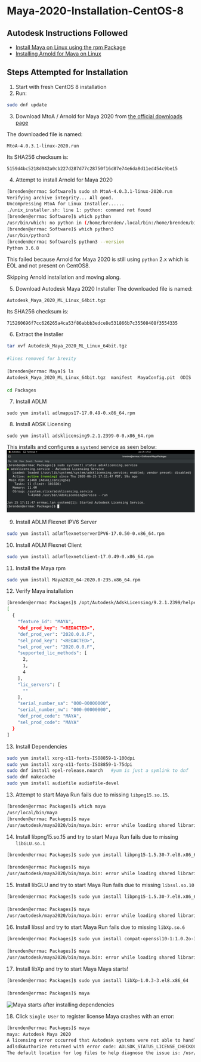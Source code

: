 # Maya-2020-Installation-CentOS-8

## Autodesk Instructions Followed
- [Install Maya on Linux using the rpm Package](https://knowledge.autodesk.com/support/maya/troubleshooting/caas/CloudHelp/cloudhelp/2020/ENU/Installation-Maya/files/GUID-E7E054E1-0E32-4B3C-88F9-BF820EB45BE5-htm.html)
- [Installing Arnold for Maya on Linux](https://docs.arnoldrenderer.com/display/A5AFMUG/Installing+Arnold+for+Maya+on+Linux)

## Steps Attempted for Installation
1. Start with fresh CentOS 8 installation
2. Run:
```bash
sudo dnf update
```
3. Download MtoA / Arnold for Maya 2020 from [the official downloads page](https://www.arnoldrenderer.com/arnold/download/)

The downloaded file is named: 
```
MtoA-4.0.3.1-linux-2020.run
```

Its SHA256 checksum is:
```
5159d4bc5218d042a0cb227d287d77c28750f16d87e74e6da8d11ed454c9be15
```
4. Attempt to install Arnold for Maya 2020
```bash
[brenden@errmac Software]$ sudo sh MtoA-4.0.3.1-linux-2020.run 
Verifying archive integrity... All good.
Uncompressing MtoA for Linux Installer......
./unix_installer.sh: line 1: python: command not found
[brenden@errmac Software]$ which python
/usr/bin/which: no python in (/home/brenden/.local/bin:/home/brenden/bin:/home/brenden/.local/bin:/home/brenden/bin:/usr/local/bin:/usr/local/sbin:/usr/bin:/usr/sbin)
[brenden@errmac Software]$ which python3
/usr/bin/python3
[brenden@errmac Software]$ python3 --version
Python 3.6.8
```

This failed because Arnold for Maya 2020 is still using `python` 2.x which is EOL and not present on CentOS8.

Skipping Arnold installation and moving along.

5. Download Autodesk Maya 2020 Installer
The downloaded file is named:
```
Autodesk_Maya_2020_ML_Linux_64bit.tgz
``` 

Its SHA256 checksum is:
```
715260696f7cc626265a4ca53f86abbb3edce8e531866b7c35508408f3554335
```

6. Extract the Installer
```bash
tar xvf Autodesk_Maya_2020_ML_Linux_64bit.tgz

#lines removed for brevity

[brenden@errmac Maya]$ ls
Autodesk_Maya_2020_ML_Linux_64bit.tgz  manifest  MayaConfig.pit  ODIS  Packages  Setup  SetupRes  setup.xml

cd Packages
```

7. Install ADLM
```
sudo yum install adlmapps17-17.0.49-0.x86_64.rpm
```

8. Install ADSK Licensing 
```
sudo yum install adsklicensing9.2.1.2399-0-0.x86_64.rpm
```

This installs and configures a `systemd` service as seen below:
![adsklicensing systemd service screenshot](https://github.com/bxbrenden/Maya-2020-Installation-CentOS-8/blob/master/adsklicensing.png)

9. Install ADLM Flexnet IPV6 Server
```bash
sudo yum install adlmflexnetserverIPV6-17.0.50-0.x86_64.rpm
```

10. Install ADLM Flexnet Client
```bash
sudo yum install adlmflexnetclient-17.0.49-0.x86_64.rpm
```

11. Install the Maya rpm
```bash
sudo yum install Maya2020_64-2020.0-235.x86_64.rpm
```

12. Verify Maya installation
```bash
[brenden@errmac Packages]$ /opt/Autodesk/AdskLicensing/9.2.1.2399/helper/AdskLicensingInstHelper list
[
  {
    "feature_id": "MAYA",
    "def_prod_key": "<REDACTED>",
    "def_prod_ver": "2020.0.0.F",
    "sel_prod_key": "<REDACTED>",
    "sel_prod_ver": "2020.0.0.F",
    "supported_lic_methods": [
      2,
      1,
      4
    ],
    "lic_servers": [
      ""
    ],
    "serial_number_sa": "000-00000000",
    "serial_number_nw": "000-00000000",
    "def_prod_code": "MAYA",
    "sel_prod_code": "MAYA"
  }
]
```

13. Install Dependencies
```bash
sudo yum install xorg-x11-fonts-ISO8859-1-100dpi
sudo yum install xorg-x11-fonts-ISO8859-1-75dpi 
sudo dnf install epel-release.noarch   #yum is just a symlink to dnf
sudo dnf makecache
sudo yum install audiofile audiofile-devel
```

13. Attempt to start Maya
Run fails due to missing `libpng15.so.15`.
```bash
[brenden@errmac Packages]$ which maya
/usr/local/bin/maya
[brenden@errmac Packages]$ maya
/usr/autodesk/maya2020/bin/maya.bin: error while loading shared libraries: libpng15.so.15: cannot open shared object file: No such file or directory
```

14. Install libpng15.so.15 and try to start Maya
Run fails due to missing `libGLU.so.1`
```bash
[brenden@errmac Packages]$ sudo yum install libpng15-1.5.30-7.el8.x86_64

[brenden@errmac Packages]$ maya
/usr/autodesk/maya2020/bin/maya.bin: error while loading shared libraries: libGLU.so.1: cannot open shared object file: No such file or directory
```

15. Install libGLU and try to start Maya
Run fails due to missing `libssl.so.10`
```bash
[brenden@errmac Packages]$ sudo yum install libpng15-1.5.30-7.el8.x86_64

[brenden@errmac Packages]$ maya
/usr/autodesk/maya2020/bin/maya.bin: error while loading shared libraries: libssl.so.10: cannot open shared object file: No such file or directory
```

16. Install libssl and try to start Maya
Run fails due to missing `libXp.so.6`
```bash
[brenden@errmac Packages]$ sudo yum install compat-openssl10-1:1.0.2o-3.el8.x86_64

[brenden@errmac Packages]$ maya
/usr/autodesk/maya2020/bin/maya.bin: error while loading shared libraries: libXp.so.6: cannot open shared object file: No such file or directory
```

17. Install libXp and try to start Maya
Maya starts!
```bash
[brenden@errmac Packages]$ sudo yum install libXp-1.0.3-3.el8.x86_64

[brenden@errmac Packages]$ maya
```
![Maya starts after installing dependencies]()

18. Click `Single User` to register license
Maya crashes with an error:
```bash
[brenden@errmac Packages]$ maya
maya: Autodesk Maya 2020
A licensing error occurred that Autodesk systems were not able to handle for you. Please contact Autodesk Customer Support for help in resolving this error.
adlsdkAuthorize returned with error code: ADLSDK_STATUS_LICENSE_CHECKOUT_ERROR
The default location for log files to help diagnose the issue is: /usr/tmp
```
